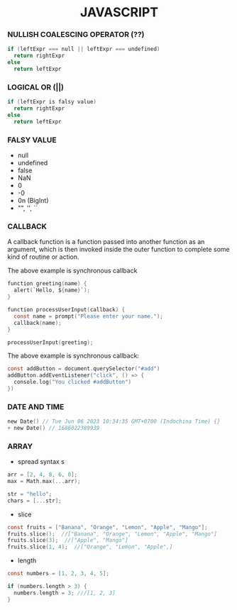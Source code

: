 <h1 align="center">JAVASCRIPT</h1>

### NULLISH COALESCING OPERATOR (??)

```c
if (leftExpr === null || leftExpr === undefined)
  return rightExpr
else
  return leftExpr
```

### LOGICAL OR (||)

```c
if (leftExpr is falsy value)
  return rightExpr
else
  return leftExpr
```

### FALSY VALUE

- null
- undefined
- false
- NaN
- 0
- -0
- 0n (BigInt)
- "", '', ``

### CALLBACK

A callback function is a function passed into another function as an argument, which is then invoked inside the outer function to complete some kind of routine or action.

The above example is synchronous callback

```c
function greeting(name) {
  alert(`Hello, ${name}`);
}

function processUserInput(callback) {
  const name = prompt("Please enter your name.");
  callback(name);
}

processUserInput(greeting);
```

The above example is synchronous callback:

```c
const addButton = document.querySelector("#add")
addButton.addEventListener("click", () => {
  console.log("You clicked #addButton")
})
```

### DATE AND TIME

```c
new Date() // Tue Jun 06 2023 10:34:35 GMT+0700 (Indochina Time) {}
+ new Date() // 1686022389939
```

### ARRAY

- spread syntax
  s

```c
arr = [2, 4, 8, 6, 0];
max = Math.max(...arr);

str = "hello";
chars = [...str];
```

- slice

```c
const fruits = ["Banana", "Orange", "Lemon", "Apple", "Mango"];
fruits.slice();  //["Banana", "Orange", "Lemon", "Apple", "Mango"]
fruits.slice(3);  //["Apple", "Mango"]
fruits.slice(1, 4);  //["Orange", "Lemon", "Apple",]
```

- length

```c
const numbers = [1, 2, 3, 4, 5];

if (numbers.length > 3) {
  numbers.length = 3; ///[1, 2, 3]
}
```
